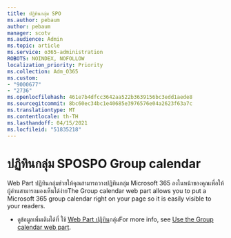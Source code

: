 ```yaml
---
title: ปฏิทินกลุ่ม SPO
ms.author: pebaum
author: pebaum
manager: scotv
ms.audience: Admin
ms.topic: article
ms.service: o365-administration
ROBOTS: NOINDEX, NOFOLLOW
localization_priority: Priority
ms.collection: Adm_O365
ms.custom:
- "9000677"
- "2736"
ms.openlocfilehash: 461e7b4dfcc3642aa522b3639156bc3edd1aede8
ms.sourcegitcommit: 8bc60ec34bc1e40685e3976576e04a2623f63a7c
ms.translationtype: MT
ms.contentlocale: th-TH
ms.lasthandoff: 04/15/2021
ms.locfileid: "51835218"
---
```

# <a name="spo-group-calendar"></a><span data-ttu-id="c4047-102">ปฏิทินกลุ่ม SPO</span><span class="sxs-lookup"><span data-stu-id="c4047-102">SPO Group calendar</span></span>

<span data-ttu-id="c4047-103">Web Part ปฏิทินกลุ่มช่วยให้คุณสามารถวางปฏิทินกลุ่ม Microsoft 365 ลงในหน้าของคุณเพื่อให้ผู้อ่านสามารถมองเห็นได้ง่าย</span><span class="sxs-lookup"><span data-stu-id="c4047-103">The Group calendar web part allows you to put a Microsoft 365 group calendar right on your page so it is easily visible to your readers.</span></span>
- <span data-ttu-id="c4047-104">ดูข้อมูลเพิ่มเติมได้ที่ ใช้ [Web Part ปฏิทิน](https://support.microsoft.com/en-us/office/use-the-group-calendar-web-part-eaf3c04d-5699-48cb-8b5e-3caa887d51ce?ui=en-us&rs=en-us&ad=us)กลุ่ม</span><span class="sxs-lookup"><span data-stu-id="c4047-104">For more info, see [Use the Group calendar web part](https://support.microsoft.com/en-us/office/use-the-group-calendar-web-part-eaf3c04d-5699-48cb-8b5e-3caa887d51ce?ui=en-us&rs=en-us&ad=us).</span></span>
